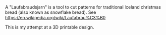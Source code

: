 A "Laufabraudsjarn" is a tool to cut patterns for traditional Iceland christmas bread (also known as snowflake bread). 
See https://en.wikipedia.org/wiki/Laufabrau%C3%B0

This is my attempt at a 3D printable design. 
